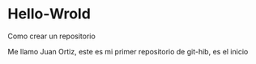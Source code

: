 # Hello-Wrold
Como crear un repositorio

Me llamo Juan Ortiz, este es mi primer repositorio de git-hib, es el inicio
